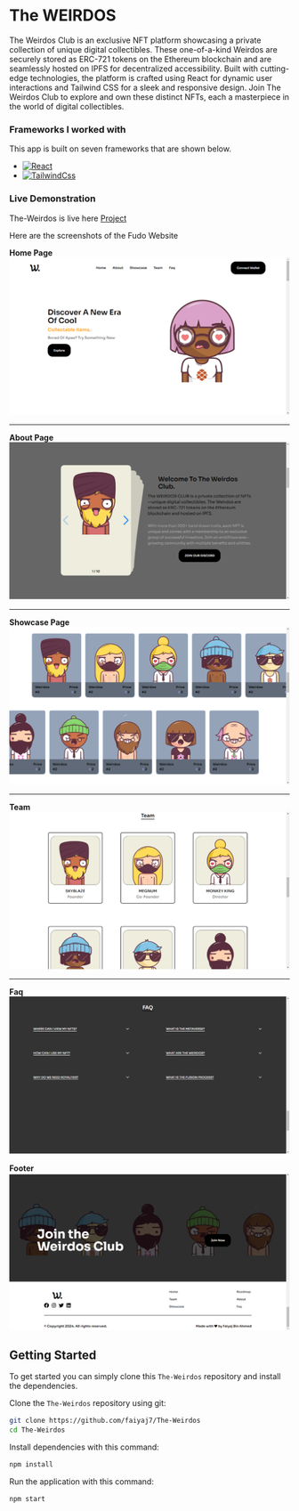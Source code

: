 # The WEIRDOS

The Weirdos Club is an exclusive NFT platform showcasing a private collection of unique digital collectibles. These one-of-a-kind Weirdos are securely stored as ERC-721 tokens on the Ethereum blockchain and are seamlessly hosted on IPFS for decentralized accessibility. Built with cutting-edge technologies, the platform is crafted using React for dynamic user interactions and Tailwind CSS for a sleek and responsive design. Join The Weirdos Club to explore and own these distinct NFTs, each a masterpiece in the world of digital collectibles.

### Frameworks I worked with

This app is built on seven frameworks that are shown below.

- [![React][React]][ReactUrl]
- [![TailwindCss][Tailwind]][TailwindUrl]

### Live Demonstration

The-Weirdos is live here [Project](https://the-weirdos-two.vercel.app/)

Here are the screenshots of the Fudo Website

**Home Page**
![Home Page](./src/assets/herobanner.png)

---

**About Page**
![Menu](./src/assets/about.png "Menu")

---

**Showcase Page**
![Item Detail](./src/assets/showcase.png)

---

**Team**
![Team](./src/assets/team.png "Team")

---

**Faq**
![Faq](./src/assets/faq.png "Faq")

**Footer**
![Footer](./src/assets/footer.png "Footer")

## Getting Started

To get started you can simply clone this `The-Weirdos` repository and install the dependencies.

Clone the `The-Weirdos` repository using git:

```bash
git clone https://github.com/faiyaj7/The-Weirdos
cd The-Weirdos
```

Install dependencies with this command:

```bash
npm install
```

Run the application with this command:

```bash
npm start
```

[React]: https://img.shields.io/badge/React-20232A?style=for-the-badge&logo=react&logoColor=61DAFB
[ReactUrl]: https://reactjs.org/
[Tailwind]: https://img.shields.io/badge/tailwindcss-%2338B2AC.svg?style=for-the-badge&logo=tailwind-css&logoColor=white
[TailwindUrl]: https://tailwindcss.com
